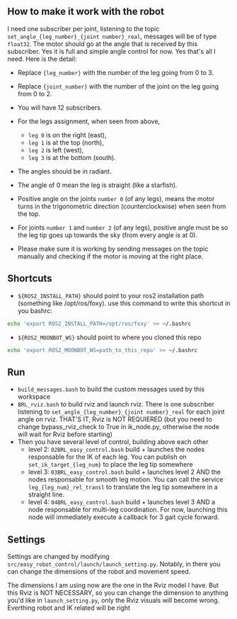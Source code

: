 
## How to make it work with the robot

I need one subscriber per joint, listening to the topic `set_angle_{leg_number}_{joint number}_real`, 
messages will be of type `float32`. The motor should go at the angle that is received by this subscriber. 
Yes it is full and simple angle control for now. Yes that's all I need. Here is the detail:
- Replace `{leg_number}` with the number of the leg going from 0 to 3.
- Replace `{joint_number}` with the number of the joint on the leg going from 0 to 2.
- You will have 12 subscribers.

- For the legs assignment, when seen from above, 
  - `leg 0` is on the right (east), 
  - `leg 1` is at the top (north),
  - `leg 2` is left (west), 
  - `leg 3` is at the bottom (south).

- The angles should be in radiant.

- The angle of 0 mean the leg is straight (like a starfish).

- Positive angle on the joints `number 0` (of any legs), means the motor turns in the trigonometric direction 
(counterclockwise) when seen from the top.
- For joints `number 1` and `number 2` (of any legs), positive angle must be so the leg tip goes up towards the sky (from every angle is at 0).

- Please make sure it is working by sending messages on the topic manually and checking if the motor is moving at the right place.


## Shortcuts

- `${ROS2_INSTALL_PATH}` should point to your ros2 installation path (something like /opt/ros/foxy). use this command to write this shortcut in you bashrc:
````bash
echo 'export ROS2_INSTALL_PATH=/opt/ros/foxy' >> ~/.bashrc
````
- `${ROS2_MOONBOT_WS}` should point to where you cloned this repo
````bash
echo 'export ROS2_MOONBOT_WS=path_to_this_repo' >> ~/.bashrc
````

## Run

- `build_messages.bash` to build the custom messages used by this workspace
- `BRL_rviz.bash` to build rviz and launch rviz. There is one subscriber listening to
`set_angle_{leg_number}_{joint number}_real` for each joint angle on rviz. 
THAT'S IT, Rviz is NOT REQUIERED 
(but you need to change bypass_rviz_check to True in ik_node.py, otherwise the node will wait for Rviz before starting)
- Then you have several level of control, building above each other
  - level 2: `02BRL_easy_control.bash` build + launches the nodes responsable for the IK of each leg. 
You can publish on `set_ik_target_{leg_num}` to place the leg tip somewhere
  - level 3: `03BRL_easy_control.bash` build + launches level 2 AND the nodes responsable for smooth leg motion. 
You can call the service `leg_{leg_num}_rel_transl` to translate the leg tip somewhere in a straight line.
  - level 4: `04BRL_easy_control.bash` build + launches level 3 AND a node responsable for multi-leg coordination.
For now, launching this node will immediately execute a callback for 3 gait cycle forward.

## Settings

Settings are changed by modifying `src/easy_robot_control/launch/launch_setting.py`.
Notably, in there you can change the dimensions of the robot and movement speed. 

The dimensions I am using now are the one in the Rviz model I have. But this Rviz is NOT NECESSARY, so you can change
the dimension to anything you'd like in `launch_setting.py`, only the Rviz visuals will become wrong. 
Everthing robot and IK related will be right
